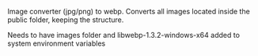 Image converter (jpg/png) to webp.
Converts all images located inside the public folder, keeping the structure.

Needs to have images folder and libwebp-1.3.2-windows-x64 added to system environment variables

